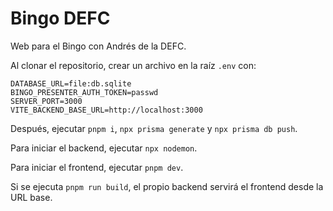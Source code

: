 # Bingo DEFC

Web para el Bingo con Andrés de la DEFC.

Al clonar el repositorio, crear un archivo en la raíz `.env` con:

```dotenv
DATABASE_URL=file:db.sqlite
BINGO_PRESENTER_AUTH_TOKEN=passwd
SERVER_PORT=3000
VITE_BACKEND_BASE_URL=http://localhost:3000
```

Después, ejecutar `pnpm i`, `npx prisma generate` y `npx prisma db push`.

Para iniciar el backend, ejecutar `npx nodemon`.

Para iniciar el frontend, ejecutar `pnpm dev`.

Si se ejecuta `pnpm run build`, el propio backend servirá el frontend desde la URL base.
